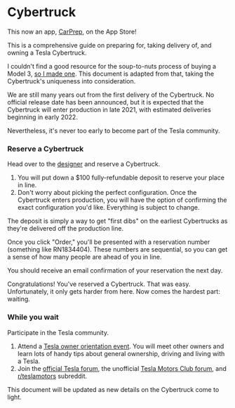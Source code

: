 # Cybertruck

This now an app, [CarPrep](https://apps.apple.com/us/app/carprep/id6670447342), on the App Store! 

This is a comprehensive guide on preparing for, taking delivery of, and owning a Tesla Cybertruck.

I couldn't find a good resource for the soup-to-nuts process of buying a Model 3, [so I made one](https://github.com/mykeln/teslaprep/blob/master/README.md). This document is adapted from that, taking the Cybertruck's uniqueness into consideration.

We are still many years out from the first delivery of the Cybertruck. No official release date has been announced, but it is expected that the Cybertruck will enter production in late 2021, with estimated deliveries beginning in early 2022.

Nevertheless, it's never too early to become part of the Tesla community.

### Reserve a Cybertruck
Head over to the [designer](https://www.tesla.com/cybertruck/design) and reserve a Cybertruck.

1.  You will put down a $100 fully-refundable deposit to reserve your place in line.
2.  Don't worry about picking the perfect configuration. Once the Cybertruck enters production, you will have the option of confirming the exact configuration you'd like. Everything is subject to change.

The deposit is simply a way to get "first dibs" on the earliest Cybertrucks as they're delivered off the production line.

Once you click "Order," you'll be presented with a reservation number (something like RN1834404). These numbers are sequential, so you can get a sense of how many people are ahead of you in line.

You should receive an email confirmation of your reservation the next day.

Congratulations! You've reserved a Cybertruck. That was easy. Unfortunately, it only gets harder from here. Now comes the hardest part: waiting.

### While you wait
Participate in the Tesla community.

1.  Attend a [Tesla owner orientation event](https://www.tesla.com/events). You will meet other owners and learn lots of handy tips about general ownership, driving and living with a Tesla.
2.  Join the [official Tesla forum](https://forums.tesla.com/), the unofficial [Tesla Motors Club forum](https://teslamotorsclub.com/), and [r/teslamotors](http://reddit.com/r/teslamotors) subreddit.

This document will be updated as new details on the Cybertruck come to light.
